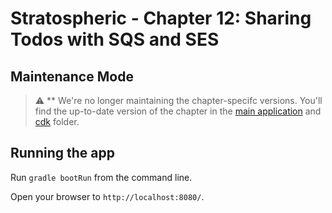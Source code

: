# Stratospheric - Chapter 12: Sharing Todos with SQS and SES

## Maintenance Mode

> :warning: ** We're no longer maintaining the chapter-specifc versions. You'll find the up-to-date version of the chapter in the [main application](../../../application) and [cdk](../../../cdk) folder.

## Running the app

Run ```gradle bootRun``` from the command line.

Open your browser to `http://localhost:8080/`.


